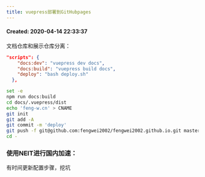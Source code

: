 ```yaml
---
title: vuepress部署到GitHubpages
---
```


#### Created:  2020-04-14 22:33:37

文档仓库和展示仓库分离：


```json
"scripts": {
    "docs:dev": "vuepress dev docs",
    "docs:build": "vuepress build docs",
    "deploy": "bash deploy.sh"
  },
```

```sh
set -e
npm run docs:build
cd docs/.vuepress/dist
echo 'feng-w.cn' > CNAME
git init
git add -A
git commit -m 'deploy'
git push -f git@github.com:fengwei2002/fengwei2002.github.io.git master
cd -
```


### 使用NEIT进行国内加速：

有时间更新配置步骤，挖坑
